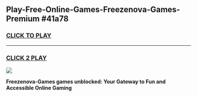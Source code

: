 
## Play-Free-Online-Games-Freezenova-Games-Premium #41a78
<h3>
<a href="https://premium.freeplayer.one?title=Freezenova-Games&ref=8M">CLICK TO PLAY</a></h3>
<hr>

<h3>
<a href="https://premium.freeplayer.one?title=Freezenova-Games&ref=8M">CLICK 2 PLAY</a>
  
</h3>

<a href="https://premium.freeplayer.one?title=Freezenova-Games&ref=8M"><img src="https://clearcache.store/games.png"></a>


**Freezenova-Games games unblocked: Your Gateway to Fun and Accessible Online Gaming**
